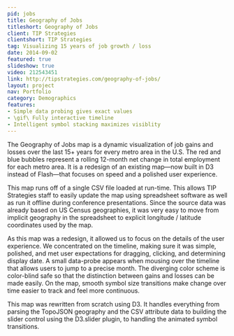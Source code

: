 ```yaml
---
pid: jobs
title: Geography of Jobs
titleshort: Geography of Jobs
client: TIP Strategies
clientshort: TIP Strategies
tag: Visualizing 15 years of job growth / loss
date: 2014-09-02
featured: true
slideshow: true
video: 212543451
link: http://tipstrategies.com/geography-of-jobs/
layout: project
nav: Portfolio
category: Demographics
features:
- Simple data probing gives exact values
- \gif\ Fully interactive timeline
- Intelligent symbol stacking maximizes visiblity
---
```


The Geography of Jobs map is a dynamic visualization of job gains and losses over the last 15+ years for every metro area in the U.S. The red and blue bubbles represent a rolling 12-month net change in total employment for each metro area. It is a redesign of an existing map—now built in D3 instead of Flash—that focuses on speed and a polished user experience.

This map runs off of a single CSV file loaded at run-time. This allows TIP Strategies staff to easily update the map using spreadsheet software as well as run it offline during conference presentations. Since the source data was already based on US Census geographies, it was very easy to move from implicit geography in the spreadsheet to explicit longitude / latitude coordinates used by the map.

As this map was a redesign, it allowed us to focus on the details of the user experience. We concentrated on the timeline, making sure it was simple, polished, and met user expectations for dragging, clicking, and determining display date. A small data-probe appears when mousing over the timeline that allows users to jump to a precise month. The diverging color scheme is color-blind safe so that the distinction between gains and losses can be made easily. On the map, smooth symbol size transitions make change over time easier to track and feel more continuous.

This map was rewritten from scratch using D3. It handles everything from parsing the TopoJSON geography and the CSV attribute data to building the slider control using the D3.slider plugin, to handling the animated symbol transitions.
